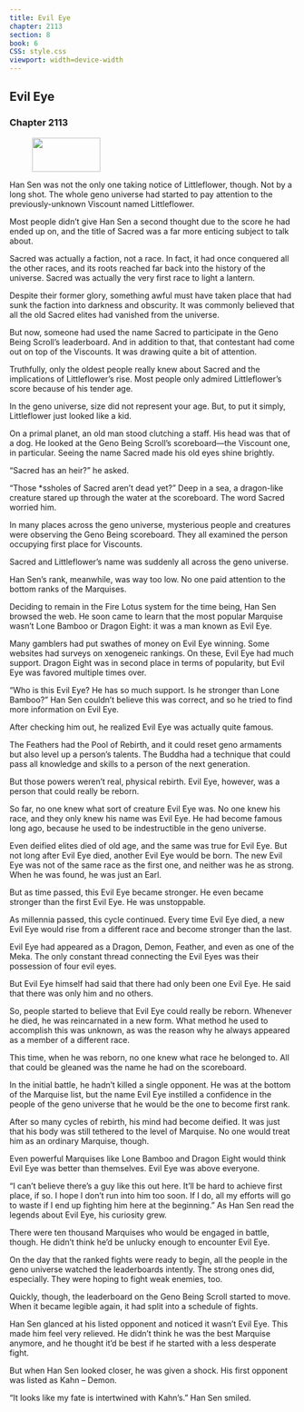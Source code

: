 ```yaml
---
title: Evil Eye
chapter: 2113
section: 8
book: 6
CSS: style.css
viewport: width=device-width
---
```


## Evil Eye

### Chapter 2113

<figure>
	<img src="../Images/gem.gif" alt="" id="gem" width="120" height="60" />
</figure>

Han Sen was not the only one taking notice of Littleflower, though. Not by a long shot. The whole geno universe had started to pay attention to the previously-unknown Viscount named Littleflower.

Most people didn’t give Han Sen a second thought due to the score he had ended up on, and the title of Sacred was a far more enticing subject to talk about.

Sacred was actually a faction, not a race. In fact, it had once conquered all the other races, and its roots reached far back into the history of the universe. Sacred was actually the very first race to light a lantern.

Despite their former glory, something awful must have taken place that had sunk the faction into darkness and obscurity. It was commonly believed that all the old Sacred elites had vanished from the universe.

But now, someone had used the name Sacred to participate in the Geno Being Scroll’s leaderboard. And in addition to that, that contestant had come out on top of the Viscounts. It was drawing quite a bit of attention.

Truthfully, only the oldest people really knew about Sacred and the implications of Littleflower’s rise. Most people only admired Littleflower’s score because of his tender age.

In the geno universe, size did not represent your age. But, to put it simply, Littleflower just looked like a kid.

On a primal planet, an old man stood clutching a staff. His head was that of a dog. He looked at the Geno Being Scroll’s scoreboard—the Viscount one, in particular. Seeing the name Sacred made his old eyes shine brightly.

“Sacred has an heir?” he asked.

“Those *ssholes of Sacred aren’t dead yet?” Deep in a sea, a dragon-like creature stared up through the water at the scoreboard. The word Sacred worried him.

In many places across the geno universe, mysterious people and creatures were observing the Geno Being scoreboard. They all examined the person occupying first place for Viscounts.

Sacred and Littleflower’s name was suddenly all across the geno universe.

Han Sen’s rank, meanwhile, was way too low. No one paid attention to the bottom ranks of the Marquises.

Deciding to remain in the Fire Lotus system for the time being, Han Sen browsed the web. He soon came to learn that the most popular Marquise wasn’t Lone Bamboo or Dragon Eight: it was a man known as Evil Eye.

Many gamblers had put swathes of money on Evil Eye winning. Some websites had surveys on xenogeneic rankings. On these, Evil Eye had much support. Dragon Eight was in second place in terms of popularity, but Evil Eye was favored multiple times over.

“Who is this Evil Eye? He has so much support. Is he stronger than Lone Bamboo?” Han Sen couldn’t believe this was correct, and so he tried to find more information on Evil Eye.

After checking him out, he realized Evil Eye was actually quite famous.

The Feathers had the Pool of Rebirth, and it could reset geno armaments but also level up a person’s talents. The Buddha had a technique that could pass all knowledge and skills to a person of the next generation.

But those powers weren’t real, physical rebirth. Evil Eye, however, was a person that could really be reborn.

So far, no one knew what sort of creature Evil Eye was. No one knew his race, and they only knew his name was Evil Eye. He had become famous long ago, because he used to be indestructible in the geno universe.

Even deified elites died of old age, and the same was true for Evil Eye. But not long after Evil Eye died, another Evil Eye would be born. The new Evil Eye was not of the same race as the first one, and neither was he as strong. When he was found, he was just an Earl.

But as time passed, this Evil Eye became stronger. He even became stronger than the first Evil Eye. He was unstoppable.

As millennia passed, this cycle continued. Every time Evil Eye died, a new Evil Eye would rise from a different race and become stronger than the last.

Evil Eye had appeared as a Dragon, Demon, Feather, and even as one of the Meka. The only constant thread connecting the Evil Eyes was their possession of four evil eyes.

But Evil Eye himself had said that there had only been one Evil Eye. He said that there was only him and no others.

So, people started to believe that Evil Eye could really be reborn. Whenever he died, he was reincarnated in a new form. What method he used to accomplish this was unknown, as was the reason why he always appeared as a member of a different race.

This time, when he was reborn, no one knew what race he belonged to. All that could be gleaned was the name he had on the scoreboard.

In the initial battle, he hadn’t killed a single opponent. He was at the bottom of the Marquise list, but the name Evil Eye instilled a confidence in the people of the geno universe that he would be the one to become first rank.

After so many cycles of rebirth, his mind had become deified. It was just that his body was still tethered to the level of Marquise. No one would treat him as an ordinary Marquise, though.

Even powerful Marquises like Lone Bamboo and Dragon Eight would think Evil Eye was better than themselves. Evil Eye was above everyone.

“I can’t believe there’s a guy like this out here. It’ll be hard to achieve first place, if so. I hope I don’t run into him too soon. If I do, all my efforts will go to waste if I end up fighting him here at the beginning.” As Han Sen read the legends about Evil Eye, his curiosity grew.

There were ten thousand Marquises who would be engaged in battle, though. He didn’t think he’d be unlucky enough to encounter Evil Eye.

On the day that the ranked fights were ready to begin, all the people in the geno universe watched the leaderboards intently. The strong ones did, especially. They were hoping to fight weak enemies, too.

Quickly, though, the leaderboard on the Geno Being Scroll started to move. When it became legible again, it had split into a schedule of fights.

Han Sen glanced at his listed opponent and noticed it wasn’t Evil Eye. This made him feel very relieved. He didn’t think he was the best Marquise anymore, and he thought it’d be best if he started with a less desperate fight.

But when Han Sen looked closer, he was given a shock. His first opponent was listed as Kahn – Demon.

“It looks like my fate is intertwined with Kahn’s.” Han Sen smiled.